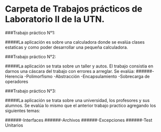# Carpeta de Trabajos prácticos de Laboratorio II de la UTN.

###Trabajo práctico N°1:

#####La aplicación es sobre una calculadora donde se evalúa clases estaticas y como poder desarrollar una pequeña calculadora.

###Trabajo práctico N°2:

#####La aplicación se trata sobre un taller y autos. El trabajo consistia en darnos una cáscara del trabajo con errores a arreglar. Se evalúa:
######-Herencia
-Polimorfismo
-Abstracción
-Encapsulamiento
-Sobrecarga de operadores

###Trabajo práctico N°3:

#####La aplicación se trata sobre una universidad, los profesores y sus alumnos. Se evalúa lo mismo que el anterior trabajo practico agregando los siguientes temas:

######-Interfaces
######-Archivos
######-Excepciones
######-Test Unitarios
